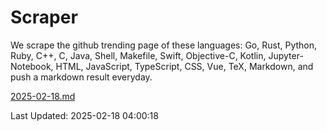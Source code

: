 # Scraper

We scrape the github trending page of these languages: Go, Rust, Python, Ruby, C++, C, Java, Shell, Makefile, Swift, Objective-C, Kotlin, Jupyter-Notebook, HTML, JavaScript, TypeScript, CSS, Vue, TeX, Markdown, and push a markdown result everyday.

[2025-02-18.md](https://github.com/yangwenmai/github-trending-backup/blob/master/2025-02-18.md)

Last Updated: 2025-02-18 04:00:18